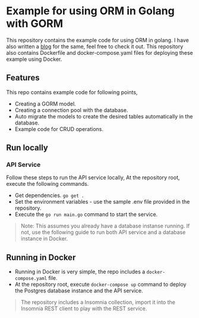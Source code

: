 # Example for using ORM in Golang with GORM
This repository contains the example code for using ORM in golang. I have also written a [blog]() for the same, feel free to check it out. 
This repository also contains Dockerfile and docker-compose.yaml files for deploying these example using Docker.

## Features
This repo contains example code for following points,

- Creating a GORM model.
- Creating a connection pool with the database.
- Auto migrate the models to create the desired tables automatically in the database.
- Example code for CRUD operations.

## Run locally
### API Service
Follow these steps to run the API service locally,
At the repository root, execute the following commands.
- Get dependencies.
`go get .`
- Set the environment variables - use the sample .env file provided in the repository.
- Execute the `go run main.go` command to start the service.
> Note: This assumes you already have a database instanse running. If not, use the following guide to run both API service and a database instance in Docker.
## Running in Docker
- Running in Docker is very simple, the repo includes a `docker-compose.yaml` file.
- At the repository root, execute `docker-compose up` command to deploy the Postgres database instance and the API service.

> The repository includes a Insomnia collection, import it into the Insomnia REST client to play with the REST service.
